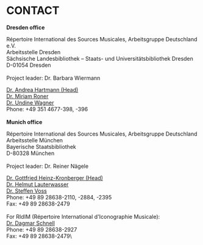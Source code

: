 # CONTACT

**Dresden office**

Répertoire International des Sources Musicales, Arbeitsgruppe Deutschland e.V.\
Arbeitsstelle Dresden\
Sächsische Landesbibliothek – Staats- und Universitätsbibliothek Dresden\
D-01054 Dresden\
\
Project leader: Dr. Barbara Wiermann

[Dr. Andrea Hartmann (Head)](mailto:andrea.hartmann@slub-dresden.de)\
[Dr. Miriam Roner](mailto:miriam.roner@slub-dresden.de)\
[Dr. Undine Wagner](mailto:undine.wagner@t-online.de)  \
Phone: +49 351 4677-398, -396\
\
**Munich office**

Répertoire International des Sources Musicales, Arbeitsgruppe Deutschland\
Arbeitsstelle München\
Bayerische Staatsbibliothek\
D-80328 München\
\
Project leader: Dr. Reiner Nägele

[Dr. Gottfried Heinz-Kronberger (Head)](mailto:Gottfried.Heinz-Kronberger@bsb-muenchen.de)\
[Dr. Helmut Lauterwasser](mailto:helmut.lauterwasser@bsb-muenchen.de)\
[Dr. Steffen Voss](mailto:Steffen.Voss@bsb-muenchen.de)\
Phone: +49 89 28638-2110, -2884, -2395\
Fax: +49 89 28638-2479\
\
For RIdIM (Répertoire International d'Iconographie Musicale):\
[Dr. Dagmar Schnell](mailto:dagmar.schnell@bsb-muenchen.de)\
Phone: +49 89 28638-2927\
Fax: +49 89 28638-2479\
